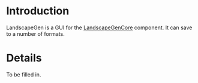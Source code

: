 # Introduction #

LandscapeGen is a GUI for the [LandscapeGenCore](LandscapeGenCore.md) component. It can save to a number of formats.


# Details #

To be filled in.